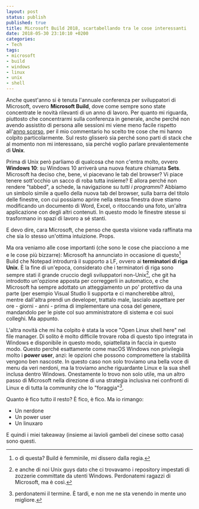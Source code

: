 ```yaml
---
layout: post
status: publish
published: true
title: Microsoft Build 2018, scartabellando tra le cose interessanti
date: 2018-05-30 23:10:10 +0200
categories:
- Tech
tags:
- microsoft
- build
- windows
- linux
- unix
- shell
---
```


Anche quest'anno si è tenuta l'annuale conferenza per sviluppatori di Microsoft, ovvero **Microsoft Build**, dove come sempre sono state concentrate le novità rilevanti di un anno di lavoro. Per quanto mi riguarda, piuttosto che concentrarmi sulla conferenza in generale, anche perché non avendo assistito di persona alle sessioni mi viene meno facile rispetto all'[anno scorso](http://dottorblaster.it/2017/05/microsoft-build-2017-wrap-up/), per il mio commentario ho scelto tre cose che mi hanno colpito particolarmente. Sul resto glisserò sia perché sono parti di stack che al momento non mi interessano, sia perché voglio parlare prevalentemente di **Unix**.

Prima di Unix però parliamo di qualcosa che non c'entra molto, ovvero **Windows 10**: su Windows 10 arriverà una nuova feature chiamata **Sets**. Microsoft ha deciso che, bene, vi piacevano le tab del browser? Vi piace tenere sott'occhio un sacco di roba tutta insieme? E allora perché non rendere "tabbed", a schede, la navigazione su _tutti i programmi_? Abbiamo un simbolo simile a quello della nuova tab del browser, sulla barra del titolo delle finestre, con cui possiamo aprire nella stessa finestra dove stiamo modificando un documento di Word, Excel, o ritoccando una foto, un'altra applicazione con degli altri contenuti. In questo modo le finestre stesse si trasformano in spazi di lavoro a sé stanti.

E devo dire, cara Microsoft, che penso che questa visione vada raffinata ma che sia lo stesso un'ottima intuizione. Props.

Ma ora veniamo alle cose importanti (che sono le cose che piacciono a me e le cose più bizzarre): Microsoft ha annunciato in occasione di questo[^1] Build che Notepad introdurrà il supporto a LF, ovvero ai **terminatori di riga Unix**. È la fine di un'epoca, considerato che i terminatori di riga sono sempre stati il grande cruccio degli sviluppatori non-Unix[^2], che git ha introdotto un'opzione apposta per correggerli in automatico, e che Microsoft ha sempre adottato un atteggiamento un po' protettivo da una parte (per esempio Visual Studio li supporta e ci mancherebbe altro), mentre dall'altra prendi un developer, trattalo male, lascialo aspettare per ore - giorni - anni - prima di implementare una cosa del genere, mandandolo per le piste col suo amministratore di sistema e coi suoi colleghi. Ma appunto.

L'altra novità che mi ha colpito è stata la voce "Open Linux shell here" nel file manager. Di solito è molto difficile trovare roba di questo tipo integrata in Windows e disponibile in questo modo, spiattellata in faccia in questo modo. Questo perché esattamente come macOS Windows non privilegia molto i **power user**, anzi: le opzioni che possono compromettere la stabilità vengono ben nascoste. In questo caso non solo troviamo una bella voce di menu da veri nerdoni, ma la troviamo anche riguardante Linux e la sua shell inclusa dentro Windows. Onestamente lo trovo non solo utile, ma un altro passo di Microsoft nella direzione di una strategia inclusiva nei confronti di Linux e di tutta la community che lo "foraggia"[^3].

Quanto è fico tutto il resto? È fico, è fico. Ma io rimango:

- Un nerdone
- Un power user
- Un linuxaro

E quindi i miei takeaway (insieme ai lavioli gambeli del cinese sotto casa) sono questi.

[^1]: o di questa? Build è femminile, mi dissero dalla regia.

[^2]: e anche di noi Unix guys dato che ci trovavamo i repository impestati di zozzerie committate da utenti Windows. Perdonatemi ragazzi di Microsoft, ma è così.

[^3]: perdonatemi il termine. È tardi, e non me ne sta venendo in mente uno migliore.

